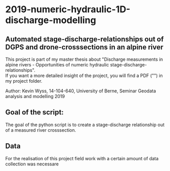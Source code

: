 # 2019-numeric-hydraulic-1D-discharge-modelling
## Automated stage-discharge-relationships out of DGPS and drone-crosssections in an alpine river
This project is part of my master thesis about "Discharge measurements in alpine rivers - Opportunities of numeric hydraulic stage-discharge-relationships".  
If you want a more detailed insight of the project, you will find a PDF ("") in my project folder.

Author: Kevin Wyss, 14-104-640, University of Berne, Seminar Geodata analysis and modelling 2019

## Goal of the script:
The goal of the python script is to create a stage-discharge relationship out of a measured river crosssection.

## Data
For the realisation of this project field work with a certain amount of data collection was necessare
